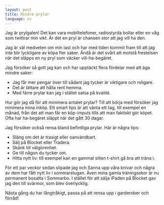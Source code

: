 ```yaml
---
layout: post
title: Mindre prylar
language: sv
---
```


Jag är prylgalen! Det kan vara mobiltelefoner, radiostyrda bollar eller en våg som twittrar min vikt. Är det en pryl är chansen stor att jag vill ha den.

Jag är väl medveten om min last och har med tiden kommit fram till att jag inte blir lyckligare av köpa fler saker. Ändå är det svårt att motstå frestelsen när det släpps en ny pryl som väcker vill-ha-begäret.

Jag försöker så gott jag kan och har upptäckt flera fördelar med att äga mindre saker:

* Jag får mer pengar över till sådant jag tycker är viktigare och roligare.
* Det är lättare att hålla rent hemma.
* Med färre prylar kan jag i stället satsa på kvalité.

Hur gör jag då för att minimera antalet prylar? Till att börja med försöker jag minimera mina inköp. Ett smart tips är att vänta ett tag, till exempel en månad, från det att man får en köp-impuls tills att man faktiskt gör köpet. Ofta har ha-begäret släppt när det gått 30 dagar.

Jag försöker också rensa bland befintliga prylar. Här är några tips:

* Släng om det är trasigt eller oanvändbart.
* Sälj på Blocket eller Tradera.
* Skänk till välgörenhet.
* Ge till någon du tycker om.
* Hitta nytt liv: till exempel kan en gammal sliten t-shirt gå bra att träna i.

För ett par veckor sedan slipade jag och Sanna upp våra knivar och några av dem har fått nytt liv i sommarstugan. Även mina gamla träningsskor är nu permanent bosatta i Sommarbo. I stället för att sälja iPaden på Blocket gav jag den till svärmor, som blev överlycklig.

Nästa gång du har långtråkigt, passa på att rensa upp i garderober och förråd!
